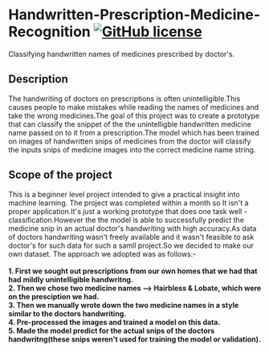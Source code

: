 # Handwritten-Prescription-Medicine-Recognition   [![GitHub license](https://img.shields.io/github/license/ShubhamRaorane/Handwritten-Prescription-Medicine-Recognition)](https://github.com/ShubhamRaorane/Handwritten-Prescription-Medicine-Recognition/blob/master/LICENSE)
Classifying handwritten names of medicines prescribed by doctor's.


## Description
The handwriting of doctors on prescriptions is often unintelligible.This causes people to make mistakes while reading the names of medicines and take the wrong medicines.The goal of this project was to create a prototype that can classify the snippet of the the unintelligble handwritten medicine name passed on to it from a prescription.The model which has been trained on images of handwritten snips of medicines from the doctor will classify the inputs snips of medicine images into the correct medicine name string.


## Scope of the project

This is a beginner level project intended to give a practical insight into machine learning. The project was completed within a month so It isn't a proper application.It's just a working prototype that does one task well - classification.However the the model is able to successfully predict the medicine snip in an actual doctor's handwriting with high accuracy.As data of doctors handwriting wasn't freely available and it wasn't feasible to ask doctor's for such data for such a samll project.So we decided to make our own dataset.
The approach we adopted was as follows:-
<br><br>
<b>1. First we sought out prescriptions from our own homes that we had that had mildly unintelligible handwritng.
<br>
2. Then we chose two medicine names --> Hairbless & Lobate, which were on the presciption we had.
<br>
3. Then we manually wrote down the two medicine names in a style similar to the doctors handwriting.
<br>
4. Pre-processed the images and trained a model on this data.
<br>
5. Made the model predict for the actual snips of the doctors handwritng(these snips weren't used for training the model or validation).</b>
<br>
## 
